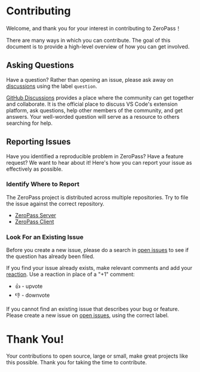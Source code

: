 # Contributing

Welcome, and thank you for your interest in contributing to ZeroPass！

There are many ways in which you can contribute. The goal of this document is to provide a high-level overview of how you can get involved.

## Asking Questions

Have a question? Rather than opening an issue, please ask away on [discussions](https://github.com/metaguardpte/ZeroPass-Server/discussions) using the label `question`.

[GitHub Discussions](https://github.com/metaguardpte/ZeroPass-Server/discussions) provides a place where the community can get together and collaborate. It is the official place to discuss VS Code's extension platform, ask questions, help other members of the community, and get answers. Your well-worded question will serve as a resource to others searching for help.

## Reporting Issues

Have you identified a reproducible problem in ZeroPass? Have a feature request? We want to hear about it! Here's how you can report your issue as effectively as possible.

### Identify Where to Report

The ZeroPass project is distributed across multiple repositories. Try to file the issue against the correct repository.

- [ZeroPass Server](https://github.com/metaguardpte/ZeroPass-Server/issues)
- [ZeroPass Client](https://github.com/metaguardpte/ZeroPass-Client/issues)

### Look For an Existing Issue

Before you create a new issue, please do a search in [open issues](https://github.com/metaguardpte/ZeroPass-Server/issues) to see if the question has already been filed.

If you find your issue already exists, make relevant comments and add your [reaction](https://github.com/blog/2119-add-reactions-to-pull-requests-issues-and-comments). Use a reaction in place of a "+1" comment:

* 👍 - upvote
* 👎 - downvote

If you cannot find an existing issue that describes your bug or feature. Please create a new issue on [open issues](https://github.com/metaguardpte/ZeroPass-Server/issues), using the correct label.

# Thank You!

Your contributions to open source, large or small, make great projects like this possible. Thank you for taking the time to contribute.